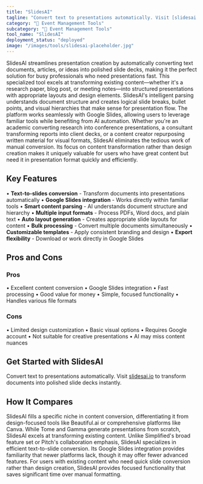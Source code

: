 ```yaml
---
title: "SlidesAI"
tagline: "Convert text to presentations automatically. Visit [slidesai.io](https://www.slidesai.io) to transform documents into polished slide decks instantly...."
category: "🎪 Event Management Tools"
subcategory: "🎪 Event Management Tools"
tool_name: "SlidesAI"
deployment_status: "deployed"
image: "/images/tools/slidesai-placeholder.jpg"
---
```

SlidesAI streamlines presentation creation by automatically converting text documents, articles, or ideas into polished slide decks, making it the perfect solution for busy professionals who need presentations fast. This specialized tool excels at transforming existing content—whether it's a research paper, blog post, or meeting notes—into structured presentations with appropriate layouts and design elements. SlidesAI's intelligent parsing understands document structure and creates logical slide breaks, bullet points, and visual hierarchies that make sense for presentation flow. The platform works seamlessly with Google Slides, allowing users to leverage familiar tools while benefiting from AI automation. Whether you're an academic converting research into conference presentations, a consultant transforming reports into client decks, or a content creator repurposing written material for visual formats, SlidesAI eliminates the tedious work of manual conversion. Its focus on content transformation rather than design creation makes it uniquely valuable for users who have great content but need it in presentation format quickly and efficiently.

## Key Features

• **Text-to-slides conversion** - Transform documents into presentations automatically
• **Google Slides integration** - Works directly within familiar tools
• **Smart content parsing** - AI understands document structure and hierarchy
• **Multiple input formats** - Process PDFs, Word docs, and plain text
• **Auto layout generation** - Creates appropriate slide layouts for content
• **Bulk processing** - Convert multiple documents simultaneously
• **Customizable templates** - Apply consistent branding and design
• **Export flexibility** - Download or work directly in Google Slides

## Pros and Cons

### Pros
• Excellent content conversion
• Google Slides integration
• Fast processing
• Good value for money
• Simple, focused functionality
• Handles various file formats

### Cons
• Limited design customization
• Basic visual options
• Requires Google account
• Not suitable for creative presentations
• AI may miss content nuances

## Get Started with SlidesAI

Convert text to presentations automatically. Visit [slidesai.io](https://www.slidesai.io) to transform documents into polished slide decks instantly.

## How It Compares

SlidesAI fills a specific niche in content conversion, differentiating it from design-focused tools like Beautiful.ai or comprehensive platforms like Canva. While Tome and Gamma generate presentations from scratch, SlidesAI excels at transforming existing content. Unlike Simplified's broad feature set or Pitch's collaboration emphasis, SlidesAI specializes in efficient text-to-slide conversion. Its Google Slides integration provides familiarity that newer platforms lack, though it may offer fewer advanced features. For users with existing content who need quick slide conversion rather than design creation, SlidesAI provides focused functionality that saves significant time over manual formatting.
